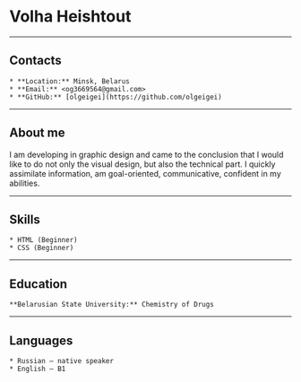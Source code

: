 # Volha Heishtout
*****
## Contacts

    * **Location:** Minsk, Belarus
    * **Email:** <og3669564@gmail.com>
    * **GitHub:** [olgeigei](https://github.com/olgeigei)
*****
## About me

I am developing in graphic design and came to the conclusion that I would like to do not only the visual design, but also the technical part. I quickly assimilate information, am goal-oriented, communicative, confident in my abilities.
*****
## Skills

    * HTML (Beginner)
    * CSS (Beginner)
*****
## Education

    **Belarusian State University:** Chemistry of Drugs
*****
## Languages
    * Russian — native speaker
    * English — B1